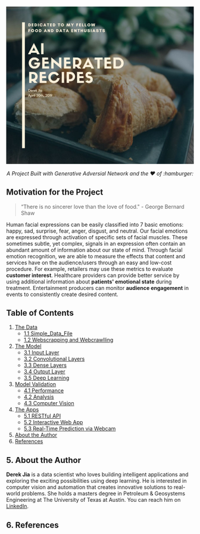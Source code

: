 ![header](img/header.jpg)
<p align="center"><i>A Project Built with Generative Adversial Network and the ❤️ of :hamburger: </i></p>


## Motivation for the Project

>  “There is no sincerer love than the love of food."
>         - George Bernard Shaw

Human facial expressions can be easily classified into 7 basic emotions: happy, sad, surprise, fear, anger, disgust, and neutral. Our facial emotions are expressed through activation of specific sets of facial muscles. These sometimes subtle, yet complex, signals in an expression often contain an abundant amount of information about our state of mind. Through facial emotion recognition, we are able to measure the effects that content and services have on the audience/users through an easy and low-cost procedure. For example, retailers may use these metrics to evaluate __customer interest__. Healthcare providers can provide better service by using additional information about __patients' emotional state__ during treatment. Entertainment producers can monitor __audience engagement__ in events to consistently create desired content.


## Table of Contents
1. [The Data](#1-the-database)
	* [1.1 Simple_Data_File](#31-input-layer)
	* [1.2 Webscrapping and Webcrawlling](#32-convolutional-layers)  
2. [The Model](#2-the-model)
	* [3.1 Input Layer](#31-input-layer)
	* [3.2 Convolutional Layers](#32-convolutional-layers)  
	* [3.3 Dense Layers](#33-dense-layers)
	* [3.4 Output Layer](#34-output-layer)
	* [3.5 Deep Learning](#35-deep-learning)
3. [Model Validation](#4-model-validation)
	* [4.1 Performance](#41-performance)
	* [4.2 Analysis](#42-analysis)
	* [4.3 Computer Vision](#43-computer-vision)
4. [The Apps](#5-the-apps)
	* [5.1 RESTful API](#51-restful-api)
	* [5.2 Interactive Web App](#52-interactive-web-app)
	* [5.3 Real-Time Prediction via Webcam](#53-real-time-prediction-via-webcam)
5. [About the Author](#7-about-the-author)
6. [References](#8-references)


## 5. About the Author

**Derek Jia** is a data scientist who loves building intelligent applications and exploring the exciting possibilities using deep learning. He is interested in computer vision and automation that creates innovative solutions to real-world problems. She holds a masters degree in Petroleum & Geosystems Engineering at The University of Texas at Austin. You can reach him on [LinkedIn](https://www.linkedin.com/in/derekdjia).

## 6. References

